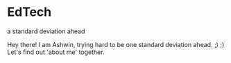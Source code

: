 # EdTech
a standard deviation ahead

Hey there! I am Ashwin, trying hard to be one standard deviation ahead.
;) ;) 
Let's find out 'about me' together.
